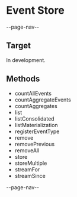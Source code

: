 # Event Store

--page-nav--

## Target

In development.

## Methods

- countAllEvents
- countAggregateEvents
- countAggregates
- list
- listConsolidated
- listMaterialization
- registerEventType
- remove
- removePrevious
- removeAll
- store
- storeMultiple
- streamFor
- streamSince

--page-nav--
